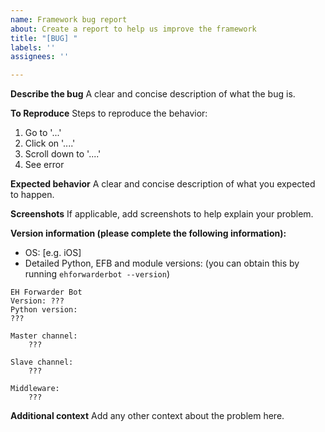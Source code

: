 ```yaml
---
name: Framework bug report
about: Create a report to help us improve the framework
title: "[BUG] "
labels: ''
assignees: ''

---
```


<!--
ATTENTION:
Please ensure that the bug is about THE FRAMEWORK ITSELF.
Bugs caused by installed modules should go to their respective repositories.
Irrelevant issues will be locked, transferred, or removed.

Please only write in English.
-->
**Describe the bug**
A clear and concise description of what the bug is.

**To Reproduce**
Steps to reproduce the behavior:
1. Go to '...'
2. Click on '....'
3. Scroll down to '....'
4. See error

**Expected behavior**
A clear and concise description of what you expected to happen.

**Screenshots**
If applicable, add screenshots to help explain your problem.

**Version information (please complete the following information):**
- OS: [e.g. iOS]
- Detailed Python, EFB and module versions: (you can obtain this by running `ehforwarderbot --version`)

```
EH Forwarder Bot
Version: ???
Python version:
???

Master channel:
    ???

Slave channel:
    ???

Middleware:
    ???
```


**Additional context**
Add any other context about the problem here.
